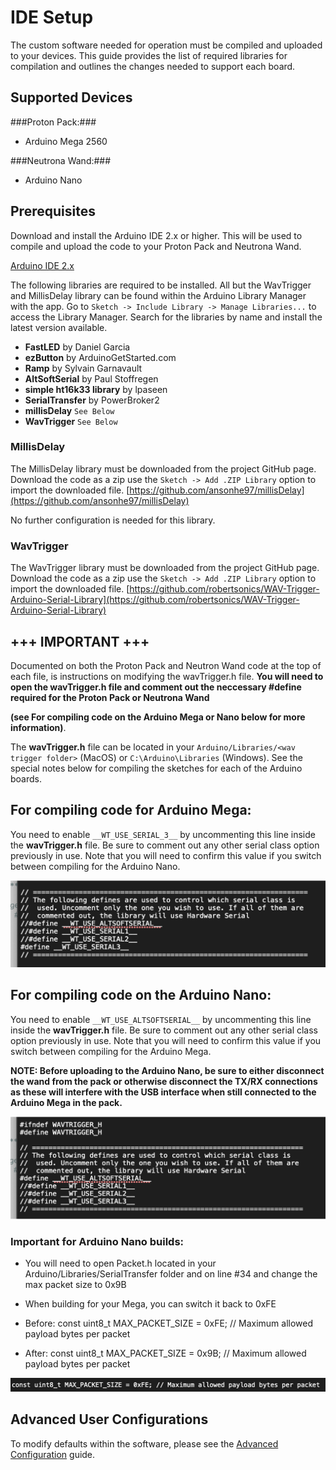# IDE Setup

The custom software needed for operation must be compiled and uploaded to your devices. This guide provides the list of required libraries for compilation and outlines the changes needed to support each board.

## Supported Devices
###Proton Pack:###
 
- Arduino Mega 2560

###Neutrona Wand:###
- Arduino Nano

## Prerequisites

Download and install the Arduino IDE 2.x or higher. This will be used to compile and upload the code to your Proton Pack and Neutrona Wand.

[Arduino IDE 2.x](https://www.arduino.cc/en/software)

The following libraries are required to be installed. All but the WavTrigger and MillisDelay library can be found within the Arduino Library Manager with the app. Go to `Sketch -> Include Library -> Manage Libraries...` to access the Library Manager. Search for the libraries by name and install the latest version available.

- **FastLED** by Daniel Garcia
- **ezButton** by ArduinoGetStarted.com
- **Ramp** by Sylvain Garnavault
- **AltSoftSerial** by Paul Stoffregen
- **simple ht16k33 library** by lpaseen
- **SerialTransfer** by PowerBroker2
- **millisDelay** `See Below`
- **WavTrigger** `See Below`

### MillisDelay

The MillisDelay library must be downloaded from the project GitHub page. Download the code as a zip use the `Sketch -> Add .ZIP Library` option to import the downloaded file.
[https://github.com/ansonhe97/millisDelay](https://github.com/ansonhe97/millisDelay)

No further configuration is needed for this library.

### WavTrigger

The WavTrigger library must be downloaded from the project GitHub page. Download the code as a zip use the `Sketch -> Add .ZIP Library` option to import the downloaded file.
[https://github.com/robertsonics/WAV-Trigger-Arduino-Serial-Library](https://github.com/robertsonics/WAV-Trigger-Arduino-Serial-Library)

## +++ IMPORTANT +++
Documented on both the Proton Pack and Neutron Wand code at the top of each file, is instructions on modifying the wavTrigger.h file. **You will need to open the wavTrigger.h file and comment out the neccessary #define required for the Proton Pack or Neutrona Wand**

**(see For compiling code on the Arduino Mega or Nano below for more information)**. 

The **wavTrigger.h** file can be located in your `Arduino/Libraries/<wav trigger folder>` (MacOS) or `C:\Arduino\Libraries` (Windows). See the special notes below for compiling the sketches for each of the Arduino boards.

## For compiling code for Arduino Mega:

You need to enable `__WT_USE_SERIAL_3__` by uncommenting this line inside the **wavTrigger.h** file. Be sure to comment out any other serial class option previously in use. Note that you will need to confirm this value if you switch between compiling for the Arduino Nano.

![WavTrigger Serial Class for Arduino Mega](images/wt_serial_mega.png)

## For compiling code on the Arduino Nano:

You need to enable `__WT_USE_ALTSOFTSERIAL__` by uncommenting this line inside the **wavTrigger.h** file. Be sure to comment out any other serial class option previously in use. Note that you will need to confirm this value if you switch between compiling for the Arduino Mega.

**NOTE: Before uploading to the Arduino Nano, be sure to either disconnect the wand from the pack or otherwise disconnect the TX/RX connections as these will interfere with the USB interface when still connected to the Arduino Mega in the pack.**

![WavTrigger Serial Class for Arduino Nano](images/wt_serial_nano.png)

### Important for Arduino Nano builds:
  * You will need to open Packet.h located in your Arduino/Libraries/SerialTransfer folder and on line #34 and change the max packet size to 0x9B
  * When building for your Mega, you can switch it back to 0xFE

  * Before:
  const uint8_t MAX_PACKET_SIZE = 0xFE; // Maximum allowed payload bytes per packet

  * After:
  const uint8_t MAX_PACKET_SIZE = 0x9B; // Maximum allowed payload bytes per packet

![Serial build for Arduino Nano](images/Arduino_nano_serial_build.jpg)

## Advanced User Configurations

To modify defaults within the software, please see the [Advanced Configuration](ADVCONFIG.md) guide.